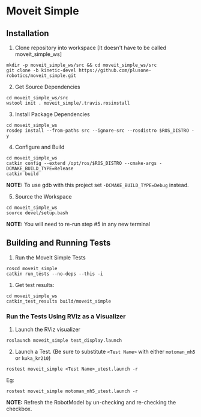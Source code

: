 # Moveit Simple

## Installation
1. Clone repository into workspace [It doesn't have to be called moveit_simple_ws]
```
mkdir -p moveit_simple_ws/src && cd moveit_simple_ws/src
git clone -b kinetic-devel https://github.com/plusone-robotics/moveit_simple.git
```

2. Get Source Dependencies
```
cd moveit_simple_ws/src
wstool init . moveit_simple/.travis.rosinstall
```

3. Install Package Dependencies
```
cd moveit_simple_ws
rosdep install --from-paths src --ignore-src --rosdistro $ROS_DISTRO -y
```
4. Configure and Build
```
cd moveit_simple_ws
catkin config --extend /opt/ros/$ROS_DISTRO --cmake-args -DCMAKE_BUILD_TYPE=Release
catkin build
```
**NOTE:** To use gdb with this project set `-DCMAKE_BUILD_TYPE=Debug` instead.

5. Source the Workspace
```
cd moveit_simple_ws
source devel/setup.bash
```

**NOTE:** You will need to re-run step #5 in any new terminal


## Building and Running Tests

1.  Run the MoveIt Simple Tests
```
roscd moveit_simple
catkin run_tests --no-deps --this -i
```

1. Get test results:
```
cd moveit_simple_ws
catkin_test_results build/moveit_simple
```

### Run the Tests Using RViz as a Visualizer
1. Launch the RViz visualizer
```
roslaunch moveit_simple test_display.launch
```

2. Launch a Test. (Be sure to substitute `<Test Name>` with either `motoman_mh5` or `kuka_kr210`)
```
rostest moveit_simple <Test Name>_utest.launch -r
```

Eg:
```
rostest moveit_simple motoman_mh5_utest.launch -r
```

**NOTE:** Refresh the RobotModel by un-checking and re-checking the checkbox.
